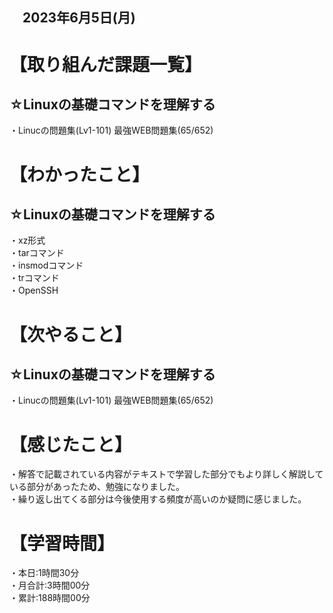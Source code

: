 ## 　2023年6月5日(月)
# 【取り組んだ課題一覧】
## ☆Linuxの基礎コマンドを理解する
・Linucの問題集(Lv1-101) 最強WEB問題集(65/652)<br>
# 【わかったこと】
## ☆Linuxの基礎コマンドを理解する
・xz形式<br>
・tarコマンド<br>
・insmodコマンド<br>
・trコマンド<br>
・OpenSSH<br>
# 【次やること】
## ☆Linuxの基礎コマンドを理解する
・Linucの問題集(Lv1-101) 最強WEB問題集(65/652)
# 【感じたこと】
・解答で記載されている内容がテキストで学習した部分でもより詳しく解説している部分があったため、勉強になりました。<br>
・繰り返し出てくる部分は今後使用する頻度が高いのか疑問に感じました。
# 【学習時間】
・本日:1時間30分<br>
・月合計:3時間00分<br>
・累計:188時間00分

